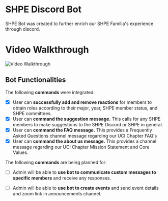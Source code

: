 # SHPE Discord Bot
SHPE Bot was created to further enrich our SHPE Familia's experience through discord. 

# Video Walkthrough
<img src='./pictures/shpe bot - readme.gif' title='Video Walkthrough' width='' alt='Video Walkthrough' />

## Bot Functionalities

The following **commands** were integrated:

* [X] User can **successfully add and remove reactions** for members to obtain roles according to their major, year, SHPE member status, and SHPE committees. 
* [X] User can **command the suggestion message.** This calls for any SHPE members to make suggestions to the SHPE Discord or SHPE in general.
* [X] User can **command the FAQ message.** This provides a Frequently Asked Questions channel message regarding our UCI Chapter FAQ's
* [X] User can **command the about us message.** This provides a channel message regarding our UCI Chapter Mission Statement and Core Values.

The following **commands** are being planned for:

* [ ] Admin will be able to **use bot to communicate custom messages to specific members** and receive any responses.
* [ ] Admin will be able to **use bot to create events** and send event details and zoom link in announcements channel.

